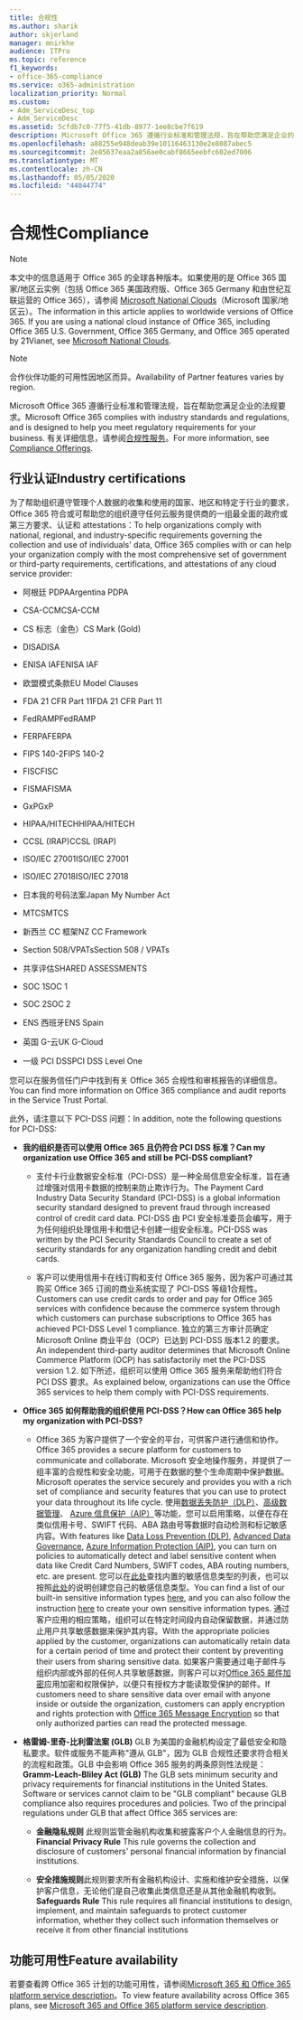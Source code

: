 ```yaml
---
title: 合规性
ms.author: sharik
author: skjerland
manager: mnirkhe
audience: ITPro
ms.topic: reference
f1_keywords:
- office-365-compliance
ms.service: o365-administration
localization_priority: Normal
ms.custom:
- Adm_ServiceDesc_top
- Adm_ServiceDesc
ms.assetid: 5cfdb7c0-77f5-41db-8977-1ee8cbe7f619
description: Microsoft Office 365 遵循行业标准和管理法规，旨在帮助您满足企业的法规要求。 有关详细信息，请参阅合规性服务。
ms.openlocfilehash: a88255e948deab39e10116463130e2e8087abec5
ms.sourcegitcommit: 2e85637eaa2a856ae0cabf8665eebfc602ed7006
ms.translationtype: MT
ms.contentlocale: zh-CN
ms.lasthandoff: 05/05/2020
ms.locfileid: "44044774"
---
```

# <a name="compliance"></a><span data-ttu-id="39802-104">合规性</span><span class="sxs-lookup"><span data-stu-id="39802-104">Compliance</span></span>

> [!NOTE]
> <span data-ttu-id="39802-p102">本文中的信息适用于 Office 365 的全球各种版本。如果使用的是 Office 365 国家/地区云实例（包括 Office 365 美国政府版、Office 365 Germany 和由世纪互联运营的 Office 365），请参阅 [Microsoft National Clouds](https://go.microsoft.com/fwlink/?linkid=841582)（Microsoft 国家/地区云）。</span><span class="sxs-lookup"><span data-stu-id="39802-p102">The information in this article applies to worldwide versions of Office 365. If you are using a national cloud instance of Office 365, including Office 365 U.S. Government, Office 365 Germany, and Office 365 operated by 21Vianet, see [Microsoft National Clouds](https://go.microsoft.com/fwlink/?linkid=841582).</span></span> 
  
> [!NOTE]
> <span data-ttu-id="39802-107">合作伙伴功能的可用性因地区而异。</span><span class="sxs-lookup"><span data-stu-id="39802-107">Availability of Partner features varies by region.</span></span> 
  
<span data-ttu-id="39802-108">Microsoft Office 365 遵循行业标准和管理法规，旨在帮助您满足企业的法规要求。</span><span class="sxs-lookup"><span data-stu-id="39802-108">Microsoft Office 365 complies with industry standards and regulations, and is designed to help you meet regulatory requirements for your business.</span></span> <span data-ttu-id="39802-109">有关详细信息，请参阅[合规性服务](https://go.microsoft.com/fwlink/?linkid=864391)。</span><span class="sxs-lookup"><span data-stu-id="39802-109">For more information, see [Compliance Offerings](https://go.microsoft.com/fwlink/?linkid=864391).</span></span>
  
## <a name="industry-certifications"></a><span data-ttu-id="39802-110">行业认证</span><span class="sxs-lookup"><span data-stu-id="39802-110">Industry certifications</span></span>

<span data-ttu-id="39802-111">为了帮助组织遵守管理个人数据的收集和使用的国家、地区和特定于行业的要求，Office 365 符合或可帮助您的组织遵守任何云服务提供商的一组最全面的政府或第三方要求、认证和 attestations：</span><span class="sxs-lookup"><span data-stu-id="39802-111">To help organizations comply with national, regional, and industry-specific requirements governing the collection and use of individuals' data, Office 365 complies with or can help your organization comply with the most comprehensive set of government or third-party requirements, certifications, and attestations of any cloud service provider:</span></span>
  
- <span data-ttu-id="39802-112">阿根廷 PDPA</span><span class="sxs-lookup"><span data-stu-id="39802-112">Argentina PDPA</span></span>
    
- <span data-ttu-id="39802-113">CSA-CCM</span><span class="sxs-lookup"><span data-stu-id="39802-113">CSA-CCM</span></span>
    
- <span data-ttu-id="39802-114">CS 标志（金色）</span><span class="sxs-lookup"><span data-stu-id="39802-114">CS Mark (Gold)</span></span>
    
- <span data-ttu-id="39802-115">DISA</span><span class="sxs-lookup"><span data-stu-id="39802-115">DISA</span></span>
    
- <span data-ttu-id="39802-116">ENISA IAF</span><span class="sxs-lookup"><span data-stu-id="39802-116">ENISA IAF</span></span>
    
- <span data-ttu-id="39802-117">欧盟模式条款</span><span class="sxs-lookup"><span data-stu-id="39802-117">EU Model Clauses</span></span>
    
- <span data-ttu-id="39802-118">FDA 21 CFR Part 11</span><span class="sxs-lookup"><span data-stu-id="39802-118">FDA 21 CFR Part 11</span></span>
    
- <span data-ttu-id="39802-119">FedRAMP</span><span class="sxs-lookup"><span data-stu-id="39802-119">FedRAMP</span></span>
    
- <span data-ttu-id="39802-120">FERPA</span><span class="sxs-lookup"><span data-stu-id="39802-120">FERPA</span></span>
    
- <span data-ttu-id="39802-121">FIPS 140-2</span><span class="sxs-lookup"><span data-stu-id="39802-121">FIPS 140-2</span></span>
    
- <span data-ttu-id="39802-122">FISC</span><span class="sxs-lookup"><span data-stu-id="39802-122">FISC</span></span>
    
- <span data-ttu-id="39802-123">FISMA</span><span class="sxs-lookup"><span data-stu-id="39802-123">FISMA</span></span>
    
- <span data-ttu-id="39802-124">GxP</span><span class="sxs-lookup"><span data-stu-id="39802-124">GxP</span></span>
    
- <span data-ttu-id="39802-125">HIPAA/HITECH</span><span class="sxs-lookup"><span data-stu-id="39802-125">HIPAA/HITECH</span></span>
    
- <span data-ttu-id="39802-126">CCSL (IRAP)</span><span class="sxs-lookup"><span data-stu-id="39802-126">CCSL (IRAP)</span></span>
    
- <span data-ttu-id="39802-127">ISO/IEC 27001</span><span class="sxs-lookup"><span data-stu-id="39802-127">ISO/IEC 27001</span></span>
    
- <span data-ttu-id="39802-128">ISO/IEC 27018</span><span class="sxs-lookup"><span data-stu-id="39802-128">ISO/IEC 27018</span></span>
    
- <span data-ttu-id="39802-129">日本我的号码法案</span><span class="sxs-lookup"><span data-stu-id="39802-129">Japan My Number Act</span></span>
    
- <span data-ttu-id="39802-130">MTCS</span><span class="sxs-lookup"><span data-stu-id="39802-130">MTCS</span></span>
    
- <span data-ttu-id="39802-131">新西兰 CC 框架</span><span class="sxs-lookup"><span data-stu-id="39802-131">NZ CC Framework</span></span>
    
- <span data-ttu-id="39802-132">Section 508/VPATs</span><span class="sxs-lookup"><span data-stu-id="39802-132">Section 508 / VPATs</span></span>
    
- <span data-ttu-id="39802-133">共享评估</span><span class="sxs-lookup"><span data-stu-id="39802-133">SHARED ASSESSMENTS</span></span>
    
- <span data-ttu-id="39802-134">SOC 1</span><span class="sxs-lookup"><span data-stu-id="39802-134">SOC 1</span></span>
    
- <span data-ttu-id="39802-135">SOC 2</span><span class="sxs-lookup"><span data-stu-id="39802-135">SOC 2</span></span>
    
- <span data-ttu-id="39802-136">ENS 西班牙</span><span class="sxs-lookup"><span data-stu-id="39802-136">ENS Spain</span></span>
    
- <span data-ttu-id="39802-137">英国 G-云</span><span class="sxs-lookup"><span data-stu-id="39802-137">UK G-Cloud</span></span>
    
- <span data-ttu-id="39802-138">一级 PCI DSS</span><span class="sxs-lookup"><span data-stu-id="39802-138">PCI DSS Level One</span></span>
    
<span data-ttu-id="39802-139">您可以在服务信任门户中找到有关 Office 365 合规性和审核报告的详细信息。</span><span class="sxs-lookup"><span data-stu-id="39802-139">You can find more information on Office 365 compliance and audit reports in the Service Trust Portal.</span></span>
  
<span data-ttu-id="39802-140">此外，请注意以下 PCI-DSS 问题：</span><span class="sxs-lookup"><span data-stu-id="39802-140">In addition, note the following questions for PCI-DSS:</span></span>
  
- <span data-ttu-id="39802-141">**我的组织是否可以使用 Office 365 且仍符合 PCI DSS 标准？**</span><span class="sxs-lookup"><span data-stu-id="39802-141">**Can my organization use Office 365 and still be PCI-DSS compliant?**</span></span>
    
  - <span data-ttu-id="39802-142">支付卡行业数据安全标准（PCI-DSS）是一种全局信息安全标准，旨在通过增强对信用卡数据的控制来防止欺诈行为。</span><span class="sxs-lookup"><span data-stu-id="39802-142">The Payment Card Industry Data Security Standard (PCI-DSS) is a global information security standard designed to prevent fraud through increased control of credit card data.</span></span> <span data-ttu-id="39802-143">PCI-DSS 由 PCI 安全标准委员会编写，用于为任何组织处理信用卡和借记卡创建一组安全标准。</span><span class="sxs-lookup"><span data-stu-id="39802-143">PCI-DSS was written by the PCI Security Standards Council to create a set of security standards for any organization handling credit and debit cards.</span></span>
    
  - <span data-ttu-id="39802-144">客户可以使用信用卡在线订购和支付 Office 365 服务，因为客户可通过其购买 Office 365 订阅的商业系统实现了 PCI-DSS 等级1合规性。</span><span class="sxs-lookup"><span data-stu-id="39802-144">Customers can use credit cards to order and pay for Office 365 services with confidence because the commerce system through which customers can purchase subscriptions to Office 365 has achieved PCI-DSS Level 1 compliance.</span></span> <span data-ttu-id="39802-145">独立的第三方审计员确定 Microsoft Online 商业平台（OCP）已达到 PCI-DSS 版本1.2 的要求。</span><span class="sxs-lookup"><span data-stu-id="39802-145">An independent third-party auditor determines that Microsoft Online Commerce Platform (OCP) has satisfactorily met the PCI-DSS version 1.2.</span></span> <span data-ttu-id="39802-146">如下所述，组织可以使用 Office 365 服务来帮助他们符合 PCI DSS 要求。</span><span class="sxs-lookup"><span data-stu-id="39802-146">As explained below, organizations can use the Office 365 services to help them comply with PCI-DSS requirements.</span></span>
    
- <span data-ttu-id="39802-147">**Office 365 如何帮助我的组织使用 PCI-DSS？**</span><span class="sxs-lookup"><span data-stu-id="39802-147">**How can Office 365 help my organization with PCI-DSS?**</span></span>
    
  - <span data-ttu-id="39802-148">Office 365 为客户提供了一个安全的平台，可供客户进行通信和协作。</span><span class="sxs-lookup"><span data-stu-id="39802-148">Office 365 provides a secure platform for customers to communicate and collaborate.</span></span> <span data-ttu-id="39802-149">Microsoft 安全地操作服务，并提供了一组丰富的合规性和安全功能，可用于在数据的整个生命周期中保护数据。</span><span class="sxs-lookup"><span data-stu-id="39802-149">Microsoft operates the service securely and provides you with a rich set of compliance and security features that you can use to protect your data throughout its life cycle.</span></span> <span data-ttu-id="39802-150">使用[数据丢失防护（DLP）](https://go.microsoft.com/fwlink/?linkid=868520)、[高级数据管理](https://go.microsoft.com/fwlink/?linkid=863925)、 [Azure 信息保护（AIP）](https://go.microsoft.com/fwlink/?linkid=868521)等功能，您可以启用策略，以便在存在类似信用卡号、SWIFT 代码、ABA 路由号等数据时自动检测和标记敏感内容。</span><span class="sxs-lookup"><span data-stu-id="39802-150">With features like [Data Loss Prevention (DLP)](https://go.microsoft.com/fwlink/?linkid=868520), [Advanced Data Governance](https://go.microsoft.com/fwlink/?linkid=863925), [Azure Information Protection (AIP)](https://go.microsoft.com/fwlink/?linkid=868521), you can turn on policies to automatically detect and label sensitive content when data like Credit Card Numbers, SWIFT codes, ABA routing numbers, etc. are present.</span></span> <span data-ttu-id="39802-151">您可以在[此处](https://go.microsoft.com/fwlink/?linkid=868522)查找内置的敏感信息类型的列表，也可以按照[此处](https://go.microsoft.com/fwlink/?linkid=868523)的说明创建您自己的敏感信息类型。</span><span class="sxs-lookup"><span data-stu-id="39802-151">You can find a list of our built-in sensitive information types [here](https://go.microsoft.com/fwlink/?linkid=868522), and you can also follow the instruction [here](https://go.microsoft.com/fwlink/?linkid=868523) to create your own sensitive information types.</span></span> <span data-ttu-id="39802-152">通过客户应用的相应策略，组织可以在特定时间段内自动保留数据，并通过防止用户共享敏感数据来保护其内容。</span><span class="sxs-lookup"><span data-stu-id="39802-152">With the appropriate policies applied by the customer, organizations can automatically retain data for a certain period of time and protect their content by preventing their users from sharing sensitive data.</span></span> <span data-ttu-id="39802-153">如果客户需要通过电子邮件与组织内部或外部的任何人共享敏感数据，则客户可以对[Office 365 邮件加密](https://go.microsoft.com/fwlink/?linkid=858986)应用加密和权限保护，以便只有授权方才能读取受保护的邮件。</span><span class="sxs-lookup"><span data-stu-id="39802-153">If customers need to share sensitive data over email with anyone inside or outside the organization, customers can apply encryption and rights protection with [Office 365 Message Encryption](https://go.microsoft.com/fwlink/?linkid=858986) so that only authorized parties can read the protected message.</span></span> 
    
- <span data-ttu-id="39802-p107">**格雷姆-里奇-比利雷法案 (GLB)** GLB 为美国的金融机构设定了最低安全和隐私要求。软件或服务不能声称"遵从 GLB"，因为 GLB 合规性还要求符合相关的流程和政策。GLB 中会影响 Office 365 服务的两条原则性法规是：</span><span class="sxs-lookup"><span data-stu-id="39802-p107">**Gramm-Leach-Bliley Act (GLB)** The GLB sets minimum security and privacy requirements for financial institutions in the United States. Software or services cannot claim to be "GLB compliant" because GLB compliance also requires procedures and policies. Two of the principal regulations under GLB that affect Office 365 services are:</span></span> 
    
  - <span data-ttu-id="39802-157">**金融隐私规则** 此规则监管金融机构收集和披露客户个人金融信息的行为。</span><span class="sxs-lookup"><span data-stu-id="39802-157">**Financial Privacy Rule** This rule governs the collection and disclosure of customers' personal financial information by financial institutions.</span></span> 
    
  - <span data-ttu-id="39802-158">**安全措施规则**此规则要求所有金融机构设计、实施和维护安全措施，以保护客户信息，无论他们是自己收集此类信息还是从其他金融机构收到。</span><span class="sxs-lookup"><span data-stu-id="39802-158">**Safeguards Rule** This rule requires all financial institutions to design, implement, and maintain safeguards to protect customer information, whether they collect such information themselves or receive it from other financial institutions</span></span> 
    
## <a name="feature-availability"></a><span data-ttu-id="39802-159">功能可用性</span><span class="sxs-lookup"><span data-stu-id="39802-159">Feature availability</span></span>

<span data-ttu-id="39802-160">若要查看跨 Office 365 计划的功能可用性，请参阅[Microsoft 365 和 Office 365 platform service description](office-365-platform-service-description.md)。</span><span class="sxs-lookup"><span data-stu-id="39802-160">To view feature availability across Office 365 plans, see [Microsoft 365 and Office 365 platform service description](office-365-platform-service-description.md).</span></span>
  